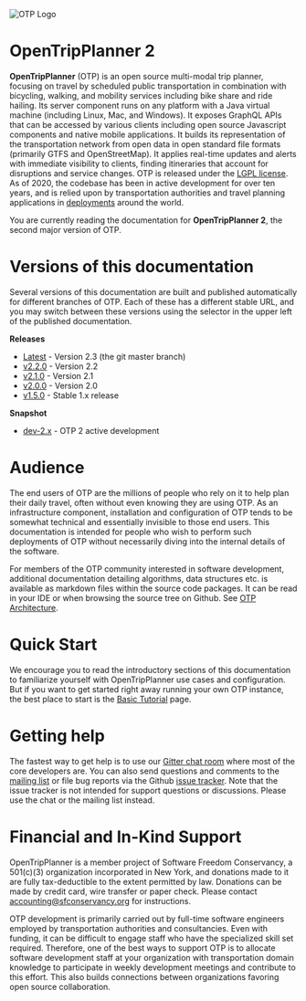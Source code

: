 ![OTP Logo](images/otp-logo.svg)

# OpenTripPlanner 2

**OpenTripPlanner** (OTP) is an open source multi-modal trip planner, focusing on travel by
scheduled public transportation in combination with bicycling, walking, and mobility services
including bike share and ride hailing. Its server component runs on any platform with a Java virtual
machine (including Linux, Mac, and Windows). It exposes GraphQL APIs that can be accessed
by various clients including open source Javascript components and native mobile applications. It
builds its representation of the transportation network from open data in open standard file
formats (primarily GTFS and OpenStreetMap). It applies real-time updates and alerts with immediate
visibility to clients, finding itineraries that account for disruptions and service changes. OTP is
released under the [LGPL license](https://opensource.org/licenses/LGPL-3.0). As of 2020, the
codebase has been in active development for over ten years, and is relied upon by transportation
authorities and travel planning applications in [deployments](Deployments.md) around the world.

You are currently reading the documentation for **OpenTripPlanner 2**, the second major version of
OTP.

# Versions of this documentation

Several versions of this documentation are built and published automatically for different branches
of OTP. Each of these has a different stable URL, and you may switch between these versions using
the selector in the upper left of the published documentation.


**Releases**
 
- [Latest](http://docs.opentripplanner.org/en/latest) - Version 2.3 (the git master branch)
- [v2.2.0](http://docs.opentripplanner.org/en/v2.2.0) - Version 2.2
- [v2.1.0](http://docs.opentripplanner.org/en/v2.1.0) - Version 2.1
- [v2.0.0](http://docs.opentripplanner.org/en/v2.0.0) - Version 2.0
- [v1.5.0](http://docs.opentripplanner.org/en/v1.5.0) - Stable 1.x release


**Snapshot**

- [dev-2.x](http://docs.opentripplanner.org/en/dev-2.x) - OTP 2 active development

# Audience

The end users of OTP are the millions of people who rely on it to help plan their daily travel,
often without even knowing they are using OTP. As an infrastructure component, installation and
configuration of OTP tends to be somewhat technical and essentially invisible to those end users.
This documentation is intended for people who wish to perform such deployments of OTP without
necessarily diving into the internal details of the software.

For members of the OTP community interested in software development, additional documentation
detailing algorithms, data structures etc. is available as markdown files within the source code
packages. It can be read in your IDE or when browsing the source tree on Github. See
[OTP Architecture](https://github.com/opentripplanner/OpenTripPlanner/blob/dev-2.x/ARCHITECTURE.md).

# Quick Start

We encourage you to read the introductory sections of this documentation to familiarize yourself
with OpenTripPlanner use cases and configuration. But if you want to get started right away running
your own OTP instance, the best place to start is the [Basic Tutorial](Basic-Tutorial.md) page.

# Getting help

The fastest way to get help is to use our [Gitter chat room](https://gitter.im/opentripplanner/OpenTripPlanner)
where most of the core developers are.
You can also send questions and comments to the [mailing list](http://groups.google.com/group/opentripplanner-users)
or file bug reports via the Github [issue tracker](https://github.com/openplans/OpenTripPlanner/issues). 
Note that the issue tracker is not intended for support questions or discussions. Please use the
chat or the mailing list instead.

# Financial and In-Kind Support

OpenTripPlanner is a member project of Software Freedom Conservancy, a 501(c)(3) organization
incorporated in New York, and donations made to it are fully tax-deductible to the extent permitted
by law. Donations can be made by credit card, wire transfer or paper check. Please
contact <accounting@sfconservancy.org> for instructions.

OTP development is primarily carried out by full-time software engineers employed by transportation
authorities and consultancies. Even with funding, it can be difficult to engage staff who have the
specialized skill set required. Therefore, one of the best ways to support OTP is to allocate
software development staff at your organization with transportation domain knowledge to participate
in weekly development meetings and contribute to this effort. This also builds connections between
organizations favoring open source collaboration.